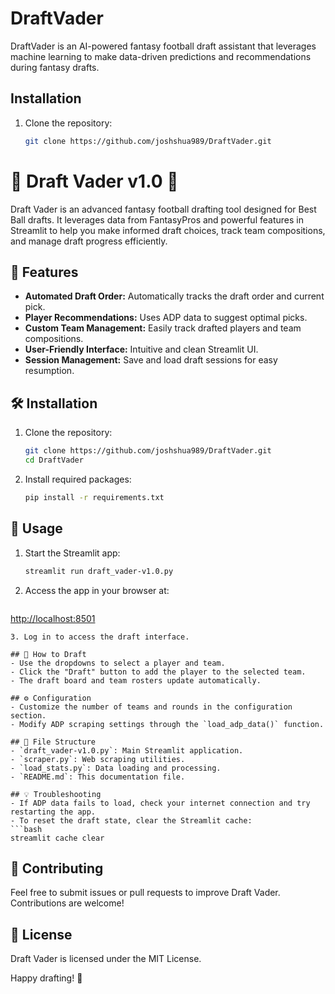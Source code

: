 # DraftVader

DraftVader is an AI-powered fantasy football draft assistant that leverages machine learning to make data-driven predictions and recommendations during fantasy drafts.

## Installation

1. Clone the repository:
   ```bash
   git clone https://github.com/joshshua989/DraftVader.git

# 🏈 Draft Vader v1.0 🤖

Draft Vader is an advanced fantasy football drafting tool designed for Best Ball drafts. It leverages data from FantasyPros and powerful features in Streamlit to help you make informed draft choices, track team compositions, and manage draft progress efficiently.

## 🚀 Features

* **Automated Draft Order:** Automatically tracks the draft order and current pick.
* **Player Recommendations:** Uses ADP data to suggest optimal picks.
* **Custom Team Management:** Easily track drafted players and team compositions.
* **User-Friendly Interface:** Intuitive and clean Streamlit UI.
* **Session Management:** Save and load draft sessions for easy resumption.

## 🛠️ Installation

1. Clone the repository:

   ```bash
   git clone https://github.com/joshshua989/DraftVader.git
   cd DraftVader
   ```
2. Install required packages:

   ```bash
   pip install -r requirements.txt
   ```

## 🏃 Usage

1. Start the Streamlit app:

   ```bash
   streamlit run draft_vader-v1.0.py
   ```
2. Access the app in your browser at:

   ```
   ```

[http://localhost:8501](http://localhost:8501)

````
3. Log in to access the draft interface.

## 📝 How to Draft
- Use the dropdowns to select a player and team.
- Click the "Draft" button to add the player to the selected team.
- The draft board and team rosters update automatically.

## ⚙️ Configuration
- Customize the number of teams and rounds in the configuration section.
- Modify ADP scraping settings through the `load_adp_data()` function.

## 📂 File Structure
- `draft_vader-v1.0.py`: Main Streamlit application.
- `scraper.py`: Web scraping utilities.
- `load_stats.py`: Data loading and processing.
- `README.md`: This documentation file.

## 💡 Troubleshooting
- If ADP data fails to load, check your internet connection and try restarting the app.
- To reset the draft state, clear the Streamlit cache:
```bash
streamlit cache clear
````

## 📝 Contributing

Feel free to submit issues or pull requests to improve Draft Vader. Contributions are welcome!

## 📜 License

Draft Vader is licensed under the MIT License.

Happy drafting! 🎉
